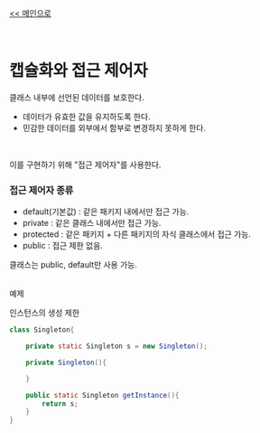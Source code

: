 [<< 메인으로](https://github.com/AtomicLiquors/Java_Wiki_Chb)

&nbsp;  

# 캡슐화와 접근 제어자
클래스 내부에 선언된 데이터를 보호한다.
- 데이터가 유효한 값을 유지하도록 한다.
- 민감한 데이터를 외부에서 함부로 변경하지 못하게 한다.

&nbsp;  

이를 구현하기 위해 "접근 제어자"를 사용한다.  



### 접근 제어자 종류
- default(기본값) : 같은 패키지 내에서만 접근 가능.
- private : 같은 클래스 내에서만 접근 가능.
- protected : 같은 패키지 + 다른 패키지의 자식 클래스에서 접근 가능.
- public : 접근 제한 없음.

클래스는 public, default만 사용 가능.

&nbsp;  
예제

인스턴스의 생성 제한
```java
class Singleton{

    private static Singleton s = new Singleton();

    private Singleton(){

    }

    public static Singleton getInstance(){
        return s;
    }
}
```
